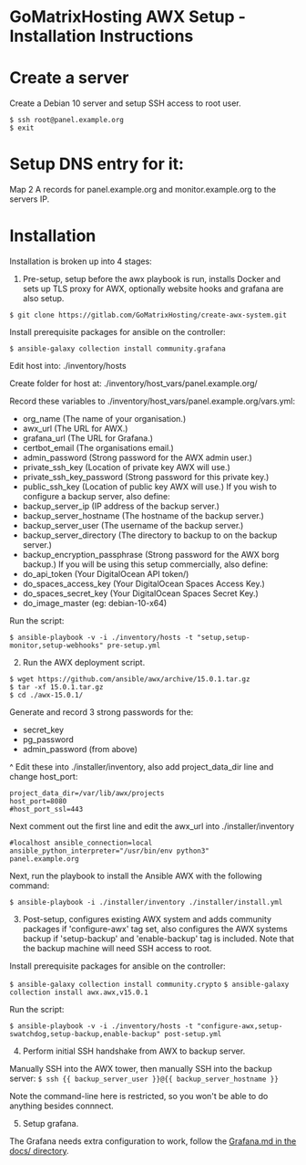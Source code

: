 # GoMatrixHosting AWX Setup - Installation Instructions


# Create a server

Create a Debian 10 server and setup SSH access to root user.
```
$ ssh root@panel.example.org
$ exit
```

# Setup DNS entry for it:

Map 2 A records for panel.example.org and monitor.example.org to the servers IP.


# Installation

Installation is broken up into 4 stages:

1) Pre-setup, setup before the awx playbook is run, installs Docker and sets up TLS proxy for AWX, optionally website hooks and grafana are also setup.

`$ git clone https://gitlab.com/GoMatrixHosting/create-awx-system.git`

Install prerequisite packages for ansible on the controller:

`$ ansible-galaxy collection install community.grafana`

Edit host into: ./inventory/hosts

Create folder for host at: ./inventory/host_vars/panel.example.org/

Record these variables to ./inventory/host_vars/panel.example.org/vars.yml:
- org_name 			(The name of your organisation.)
- awx_url 			(The URL for AWX.)
- grafana_url 			(The URL for Grafana.)
- certbot_email 		(The organisations email.)
- admin_password 		(Strong password for the AWX admin user.)
- private_ssh_key 		(Location of private key AWX will use.)
- private_ssh_key_password 	(Strong password for this private key.)
- public_ssh_key 		(Location of public key AWX will use.)
If you wish to configure a backup server, also define:
- backup_server_ip 		(IP address of the backup server.)
- backup_server_hostname 	(The hostname of the backup server.)
- backup_server_user 		(The username of the backup server.)
- backup_server_directory 	(The directory to backup to on the backup server.)
- backup_encryption_passphrase 	(Strong password for the AWX borg backup.)
If you will be using this setup commercially, also define:
- do_api_token 			(Your DigitalOcean API token/)
- do_spaces_access_key 		(Your DigitalOcean Spaces Access Key.)
- do_spaces_secret_key 		(Your DigitalOcean Spaces Secret Key.)
- do_image_master 		(eg: debian-10-x64)

Run the script:

`$ ansible-playbook -v -i ./inventory/hosts -t "setup,setup-monitor,setup-webhooks" pre-setup.yml`


2) Run the AWX deployment script.
```
$ wget https://github.com/ansible/awx/archive/15.0.1.tar.gz
$ tar -xf 15.0.1.tar.gz
$ cd ./awx-15.0.1/
```

Generate and record 3 strong passwords for the:
- secret_key
- pg_password
- admin_password (from above)

^ Edit these into ./installer/inventory, also add project_data_dir line and change host_port:
```
project_data_dir=/var/lib/awx/projects
host_port=8080
#host_port_ssl=443
```

Next comment out the first line and edit the awx_url into ./installer/inventory
```
#localhost ansible_connection=local ansible_python_interpreter="/usr/bin/env python3"
panel.example.org
```

Next, run the playbook to install the Ansible AWX with the following command:

`$ ansible-playbook -i ./installer/inventory ./installer/install.yml`


3) Post-setup, configures existing AWX system and adds community packages if 'configure-awx' tag set, also configures the AWX systems backup if 'setup-backup' and 'enable-backup' tag is included. Note that the backup machine will need SSH access to root.

Install prerequisite packages for ansible on the controller:

`$ ansible-galaxy collection install community.crypto`
`$ ansible-galaxy collection install awx.awx,v15.0.1`

Run the script:

`$ ansible-playbook -v -i ./inventory/hosts -t "configure-awx,setup-swatchdog,setup-backup,enable-backup" post-setup.yml`


4) Perform initial SSH handshake from AWX to backup server.

Manually SSH into the AWX tower, then manually SSH into the backup server:
`$ ssh {{ backup_server_user }}@{{ backup_server_hostname }}`

Note the command-line here is restricted, so you won't be able to do anything besides connnect.


5) Setup grafana.

The Grafana needs extra configuration to work, follow the [Grafana.md in the docs/ directory](docs/Grafana.md).

